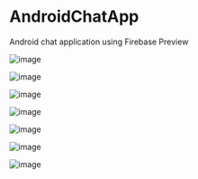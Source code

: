 # AndroidChatApp
Android chat application using Firebase
Preview

![image](https://user-images.githubusercontent.com/38383227/126367899-ad57365f-2d0a-439b-83af-817bdfebafac.png)

![image](https://user-images.githubusercontent.com/38383227/126367995-d030c9b3-fe96-4362-9561-483397b97f80.png)

![image](https://user-images.githubusercontent.com/38383227/126368039-47a019e5-9d88-49ee-8b80-174611584ace.png)

![image](https://user-images.githubusercontent.com/38383227/126368088-39680bfc-fb29-48df-857d-eb7d235bd024.png)

![image](https://user-images.githubusercontent.com/38383227/126368152-4bbb2565-9f55-4eb6-b5c1-f722758e0822.png)

![image](https://user-images.githubusercontent.com/38383227/126368194-f2277514-bec7-414a-9b70-175585bb4eeb.png)

![image](https://user-images.githubusercontent.com/38383227/126368232-d55b4537-ad5d-49b3-9319-7926658029e0.png)
